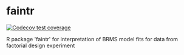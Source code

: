# faintr

[![Codecov test coverage](https://codecov.io/gh/michael-franke/faintr/branch/main/graph/badge.svg)](https://app.codecov.io/gh/michael-franke/faintr?branch=main)


R package 'faintr' for interpretation of BRMS model fits for data from factorial design experiment
